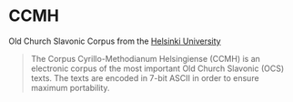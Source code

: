 # CCMH

Old Church Slavonic Corpus from the [Helsinki University](helsinki.fi/slaavilaiset/ccmh/index.html)

> The Corpus Cyrillo-Methodianum Helsingiense (CCMH) is an electronic corpus of the most important Old Church Slavonic (OCS) texts. The texts are encoded in 7-bit ASCII in order to ensure maximum portability.
